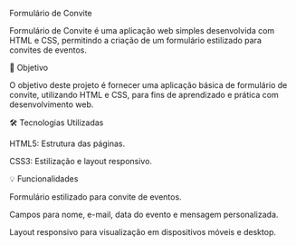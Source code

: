 Formulário de Convite

Formulário de Convite é uma aplicação web simples desenvolvida com HTML e CSS, permitindo a criação de um formulário estilizado para convites de eventos.



🎯 Objetivo

O objetivo deste projeto é fornecer uma aplicação básica de formulário de convite, utilizando HTML e CSS, para fins de aprendizado e prática com desenvolvimento web.

🛠 Tecnologias Utilizadas

HTML5: Estrutura das páginas.

CSS3: Estilização e layout responsivo.



💡 Funcionalidades

Formulário estilizado para convite de eventos.

Campos para nome, e-mail, data do evento e mensagem personalizada.

Layout responsivo para visualização em dispositivos móveis e desktop.
